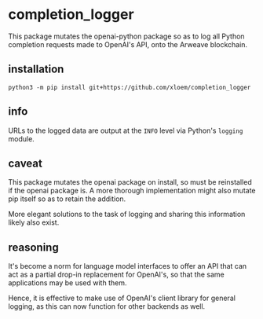 # completion_logger

This package mutates the openai-python package so as to log all Python completion
requests made to OpenAI's API, onto the Arweave blockchain.

## installation

```
python3 -m pip install git+https://github.com/xloem/completion_logger
```

## info

URLs to the logged data are output at the `INFO` level via Python's `logging` module.

## caveat

This package mutates the openai package on install, so must be reinstalled if the
openai package is. A more thorough implementation might also mutate pip itself so as
to retain the addition.

More elegant solutions to the task of logging and sharing this information likely also
exist.

## reasoning

It's become a norm for language model interfaces to offer an API that can act as
a partial drop-in replacement for OpenAI's, so that the same applications may be used
with them.

Hence, it is effective to make use of OpenAI's client library for general logging, as
this can now function for other backends as well.
